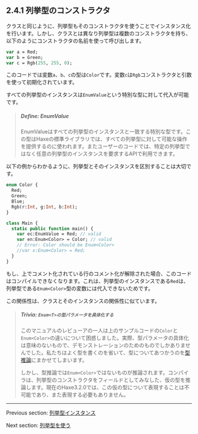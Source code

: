 ## 2.4.1 列挙型のコンストラクタ

クラスと同じように、列挙型もそのコンストラクタを使うことでインスタンス化を行います。しかし、クラスとは異なり列挙型は複数のコンストラクタを持ち、以下のようにコンストラクタの名前を使って呼び出します。

```haxe
var a = Red;
var b = Green;
var c = Rgb(255, 255, 0);
```
このコードでは変数`a`、`b`、`c`の型は`Color`です。変数`c`は`Rgb`コンストラクタと引数を使って初期化されています。

すべての列挙型のインスタンスは`EnumValue`という特別な型に対して代入が可能です。

> ##### Define: EnumValue
>
> EnumValueはすべての列挙型のインスタンスと一致する特別な型です。この型はHaxeの標準ライブラリでは、すべての列挙型に対して可能な操作を提供するのに使われます。またユーザーのコードでは、特定の列挙型ではなく任意の列挙型のインスタンスを要求するAPIで利用できます。

以下の例からわかるように、列挙型とそのインスタンスを区別することは大切です。

```haxe
enum Color {
  Red;
  Green;
  Blue;
  Rgb(r:Int, g:Int, b:Int);
}

class Main {
  static public function main() {
    var ec:EnumValue = Red; // valid
    var en:Enum<Color> = Color; // valid
    // Error: Color should be Enum<Color>
    //var x:Enum<Color> = Red;
  }
}

```

もし、上でコメント化されている行のコメント化が解除された場合、このコードはコンパイルできなくなります。これは、列挙型のインスタンスである`Red`は、列挙型である`Enum<Color>`型の変数には代入できないためです。

この関係性は、クラスとそのインスタンスの関係性に似ています。

> ##### Trivia: `Enum<T>の型パラメータを具体化する`
>
> このマニュアルのレビューアの一人は上のサンプルコードの`Color`と`Enum<Color>`の違いについて困惑しました。実際、型パラメータの具体化は意味のないもので、デモンストレーションのためのものでしかありませんでした。私たちはよく型を書くのを省いて、型についてあつかうのを[型推論](type-system-type-inference.md)にまかせてしまいます。
> 
> しかし、型推論では`Enum<Color>`ではないものが推論されます。コンパイラは、列挙型のコンストラクタをフィールドとしてみなした、仮の型を推論します。現在のHaxe3.2.0では、この仮の型について表現することは不可能であり、また表現する必要もありません。

---

Previous section: [列挙型インスタンス](types-enum-instance.md)

Next section: [列挙型を使う](types-enum-using.md)